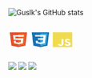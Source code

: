 
![Guslk's GitHub stats](https://github-readme-stats.vercel.app/api?username=Guslk&show_icons=true&theme=radical)


<div style="display: inline_block"><br>
 <img align="center" alt="Guslk-HTML" height="30" width="40" src="https://raw.githubusercontent.com/devicons/devicon/master/icons/html5/html5-original.svg">
 <img align="center" alt="Guslk-CSS" height="30" width="40" src="https://raw.githubusercontent.com/devicons/devicon/master/icons/css3/css3-original.svg">
 <img align="center" alt="Guslk-Js" height="30" width="40" src="https://raw.githubusercontent.com/devicons/devicon/master/icons/javascript/javascript-plain.svg">
 </div>
 

##
<a href = "mailto:gustavolukas27@gmail.com"><img src="https://img.shields.io/badge/-Gmail-%23333?style=for-the-badge&logo=gmail&logoColor=white" target="_blank"></a>
 <a href="https://instagram.com/Guslk_" target="_blank"><img src="https://img.shields.io/badge/-Instagram-%23E4405F?style=for-the-badge&logo=instagram&logoColor=white" target="_blank"></a>
<a href="https://www.linkedin.com/in/gustavo-moreira-8949a9260/" target="_blank"><img src="https://img.shields.io/badge/-LinkedIn-%230077B5?style=for-the-badge&logo=linkedin&logoColor=white" target="_blank"></a>

